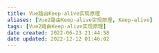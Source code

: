 ```yaml
---
title: Vue路由Keep-alive实现原理
aliases: [Vue2路由Keep-alive实现原理, Keep-alive]
tags: [Vue2路由Keep-alive实现原理]
date created: 2022-06-23 21:44:58
date updated: 2022-12-12 01:46:02
---
```

